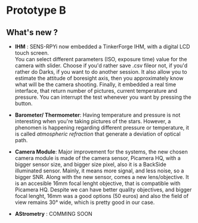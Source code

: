 # Prototype B
## What's new ?

- **IHM** : SENS-RPYi now embedded a TinkerForge IHM, with a digital LCD touch screen.	
	You can select different parameters (ISO, exposure time) value for the camera with slider.
	Choose if you'd rather save .csv fileor not, if you'd rather do Darks, if you want to do another session.
	It also allow you to estimate the attitude of boresight axis, then you approximately know what will be the camera shooting.
	Finally, it embedded a real time interface, that return number of pictures, current temperature and pressure.
	You can interrupt the test whenever you want by pressing the button.

- **Barometer/ Thermometer**: Having temperature and pressure is not interesting when you're taking pictures of the stars. However, a phenomen
	is happening regarding different pressure or temperature, it is called *atmospheric refraction* that generate a deviation of optical path.

- **Camera Module**: Major improvement for the systems, the new chosen camera module is made of the camera sensor, Picamera HQ,
	with a bigger sensor size, and bigger size pixel, also it is a BackSide illuminated sensor. Mainly, it means more signal, and less noise, so a bigger SNR.
	Along with the new sensor, comes a new lens/objective. It is an accesible 16mm focal lenght objective, that is compatible with Picamera HQ. Despite we can have better quality objectives,
	and bigger focal lenght, 16mm was a good options (50 euros) and also the field of view remains 30°  wide, which is pretty good in our case.

- **AStrometry** : COMMING SOON